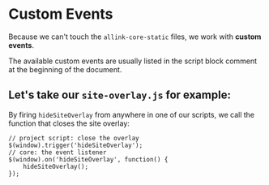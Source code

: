 # Custom Events

Because we can't touch the `allink-core-static` files, we work with <strong>custom events</strong>.

The available custom events are usually listed in the script block comment at the beginning of the document.

## Let's take our `site-overlay.js` for example:

By firing `hideSiteOverlay` from anywhere in one of our scripts, we call the function that closes the site overlay:

```JS
// project script: close the overlay
$(window).trigger('hideSiteOverlay');
// core: the event listener
$(window).on('hideSiteOverlay', function() {
    hideSiteOverlay();
});
```
